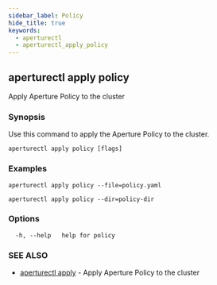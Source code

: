 ```yaml
---
sidebar_label: Policy
hide_title: true
keywords:
  - aperturectl
  - aperturectl_apply_policy
---
```


## aperturectl apply policy

Apply Aperture Policy to the cluster

### Synopsis

Use this command to apply the Aperture Policy to the cluster.

```
aperturectl apply policy [flags]
```

### Examples

```
aperturectl apply policy --file=policy.yaml

aperturectl apply policy --dir=policy-dir
```

### Options

```
  -h, --help   help for policy
```

### SEE ALSO

- [aperturectl apply](/reference/aperturectl/apply/apply.md) - Apply Aperture Policy to the cluster
